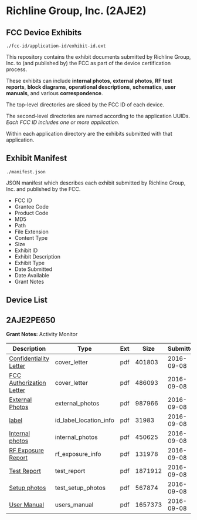 # Richline Group, Inc. (2AJE2)
## FCC Device Exhibits

```
./fcc-id/application-id/exhibit-id.ext
```

This repository contains the exhibit documents submitted by Richline Group, Inc. to (and published by) the FCC as part of the device certification process.

These exhibits can include **internal photos**, **external photos**, **RF test reports**, **block diagrams**, **operational descriptions**, **schematics**, **user manuals**, and various **correspondence**.

The top-level directories are sliced by the FCC ID of each device.

The second-level directories are named according to the application UUIDs. *Each FCC ID includes one or more application.*

Within each application directory are the exhibits submitted with that application. 

## Exhibit Manifest

```
./manifest.json
```

JSON manifest which describes each exhibit submitted by Richline Group, Inc. and published by the FCC.

- FCC ID
- Grantee Code
- Product Code
- MD5
- Path
- File Extension
- Content Type
- Size
- Exhibit ID
- Exhibit Description
- Exhibit Type
- Date Submitted
- Date Available
- Grant Notes

## Device List
## 2AJE2PE650
**Grant Notes:** Activity Monitor

| Description | Type | Ext | Size | Submitted | Available |
| ----------- | ---- | --- | ---- | --------- | --------- |
| [Confidentiality Letter](2AJE2PE650/da99a0d9f1d5dc5eb0d219ed49a4486f/3127668.pdf) | cover_letter | pdf | 401803 | 2016-09-08 | 2016-09-08 |
| [FCC Authorization Letter](2AJE2PE650/da99a0d9f1d5dc5eb0d219ed49a4486f/3127670.pdf) | cover_letter | pdf | 486093 | 2016-09-08 | 2016-09-08 |
| [External Photos](2AJE2PE650/da99a0d9f1d5dc5eb0d219ed49a4486f/3127669.pdf) | external_photos | pdf | 987966 | 2016-09-08 | 2016-09-08 |
| [label](2AJE2PE650/da99a0d9f1d5dc5eb0d219ed49a4486f/3127671.pdf) | id_label_location_info | pdf | 31983 | 2016-09-08 | 2016-09-08 |
| [Internal photos](2AJE2PE650/da99a0d9f1d5dc5eb0d219ed49a4486f/3127672.pdf) | internal_photos | pdf | 450625 | 2016-09-08 | 2016-09-08 |
| [RF Exposure Report](2AJE2PE650/da99a0d9f1d5dc5eb0d219ed49a4486f/3127679.pdf) | rf_exposure_info | pdf | 131978 | 2016-09-08 | 2016-09-08 |
| [Test Report](2AJE2PE650/da99a0d9f1d5dc5eb0d219ed49a4486f/3127678.pdf) | test_report | pdf | 1871912 | 2016-09-08 | 2016-09-08 |
| [Setup photos](2AJE2PE650/da99a0d9f1d5dc5eb0d219ed49a4486f/3127676.pdf) | test_setup_photos | pdf | 567874 | 2016-09-08 | 2016-09-08 |
| [User Manual](2AJE2PE650/da99a0d9f1d5dc5eb0d219ed49a4486f/3127677.pdf) | users_manual | pdf | 1657373 | 2016-09-08 | 2016-09-08 |
